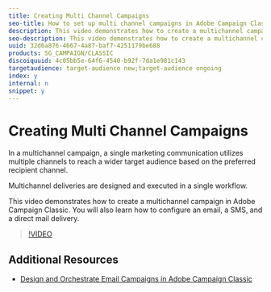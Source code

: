 ```yaml
---
title: Creating Multi Channel Campaigns
seo-title: How to set up multi channel campaigns in Adobe Campaign Classic (ACC)
description: This video demonstrates how to create a multichannel campaign in Adobe Campaign Classic. You will also learn how to  configure an email, a SMS, and a direct mail delivery.
seo-description: This video demonstrates how to create a multichannel campaign in Adobe Campaign Classic. You will also learn how to  configure an email, a SMS, and a direct mail delivery.
uuid: 32d6a876-4667-4a87-baf7-4251179be688
products: SG_CAMPAIGN/CLASSIC
discoiquuid: 4c05bb5e-64f6-4540-b92f-7da1e981c143
targetaudience: target-audience new;target-audience ongoing
index: y
internal: n
snippet: y
---
```


# Creating Multi Channel Campaigns

In a multichannel campaign, a single marketing communication utilizes multiple channels to reach a wider target audience based on the preferred recipient channel.

Multichannel deliveries are designed and executed in a single workflow.

This video demonstrates how to create a multichannel campaign in Adobe Campaign Classic. You will also learn how to  configure an email, a SMS, and a direct mail delivery.

>[!VIDEO](https://video.tv.adobe.com/v/24981?quality=12)

## Additional Resources

- [Design and Orchestrate Email Campaigns in Adobe Campaign Classic](https://helpx.adobe.com/campaign/classic/how-to/design-orchestrate-email-campaigns-in-campaign-classic.html)